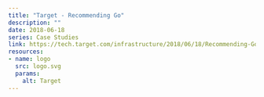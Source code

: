 ```yaml
---
title: "Target - Recommending Go"
description: ""
date: 2018-06-18
series: Case Studies
link: https://tech.target.com/infrastructure/2018/06/18/Recommending-GoLang-at-Target.html
resources:
- name: logo
  src: logo.svg
  params:
    alt: Target
---
```

